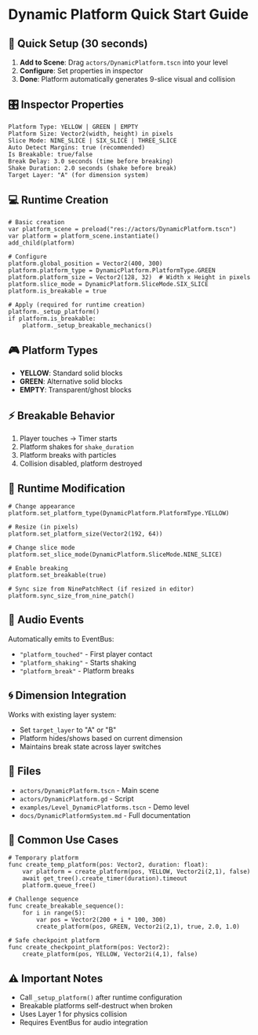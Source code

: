 # Dynamic Platform Quick Start Guide

## 🚀 Quick Setup (30 seconds)

1. **Add to Scene**: Drag `actors/DynamicPlatform.tscn` into your level
2. **Configure**: Set properties in inspector
3. **Done**: Platform automatically generates 9-slice visual and collision

## 🎛️ Inspector Properties

```
Platform Type: YELLOW | GREEN | EMPTY
Platform Size: Vector2(width, height) in pixels
Slice Mode: NINE_SLICE | SIX_SLICE | THREE_SLICE
Auto Detect Margins: true (recommended)
Is Breakable: true/false
Break Delay: 3.0 seconds (time before breaking)
Shake Duration: 2.0 seconds (shake before break)
Target Layer: "A" (for dimension system)
```

## 💻 Runtime Creation

```gdscript
# Basic creation
var platform_scene = preload("res://actors/DynamicPlatform.tscn")
var platform = platform_scene.instantiate()
add_child(platform)

# Configure
platform.global_position = Vector2(400, 300)
platform.platform_type = DynamicPlatform.PlatformType.GREEN
platform.platform_size = Vector2(128, 32)  # Width x Height in pixels
platform.slice_mode = DynamicPlatform.SliceMode.SIX_SLICE
platform.is_breakable = true

# Apply (required for runtime creation)
platform._setup_platform()
if platform.is_breakable:
    platform._setup_breakable_mechanics()
```

## 🎮 Platform Types

- **YELLOW**: Standard solid blocks
- **GREEN**: Alternative solid blocks  
- **EMPTY**: Transparent/ghost blocks

## ⚡ Breakable Behavior

1. Player touches → Timer starts
2. Platform shakes for `shake_duration`
3. Platform breaks with particles
4. Collision disabled, platform destroyed

## 🔧 Runtime Modification

```gdscript
# Change appearance
platform.set_platform_type(DynamicPlatform.PlatformType.YELLOW)

# Resize (in pixels)
platform.set_platform_size(Vector2(192, 64))

# Change slice mode
platform.set_slice_mode(DynamicPlatform.SliceMode.NINE_SLICE)

# Enable breaking
platform.set_breakable(true)

# Sync size from NinePatchRect (if resized in editor)
platform.sync_size_from_nine_patch()
```

## 🎵 Audio Events

Automatically emits to EventBus:
- `"platform_touched"` - First player contact
- `"platform_shaking"` - Starts shaking
- `"platform_break"` - Platform breaks

## 🌀 Dimension Integration

Works with existing layer system:
- Set `target_layer` to "A" or "B"
- Platform hides/shows based on current dimension
- Maintains break state across layer switches

## 📁 Files

- `actors/DynamicPlatform.tscn` - Main scene
- `actors/DynamicPlatform.gd` - Script
- `examples/Level_DynamicPlatforms.tscn` - Demo level
- `docs/DynamicPlatformSystem.md` - Full documentation

## 🎯 Common Use Cases

```gdscript
# Temporary platform
func create_temp_platform(pos: Vector2, duration: float):
    var platform = create_platform(pos, YELLOW, Vector2i(2,1), false)
    await get_tree().create_timer(duration).timeout
    platform.queue_free()

# Challenge sequence
func create_breakable_sequence():
    for i in range(5):
        var pos = Vector2(200 + i * 100, 300)
        create_platform(pos, GREEN, Vector2i(2,1), true, 2.0, 1.0)

# Safe checkpoint platform
func create_checkpoint_platform(pos: Vector2):
    create_platform(pos, YELLOW, Vector2i(4,1), false)
```

## ⚠️ Important Notes

- Call `_setup_platform()` after runtime configuration
- Breakable platforms self-destruct when broken
- Uses Layer 1 for physics collision
- Requires EventBus for audio integration